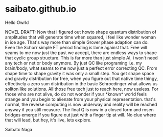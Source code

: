 # saibato.github.io

Hello Owrld
<html>
  <body>
  <p>
  NOVEL DRAFT:
  Now that i figured out howto shape quantum distribution of amplitudes that will generate 
  time when squared, i feel like wonder woman in ice age.
  That's way more than simple Grover phase adaption can do. 
  Even the Schorr simple FT period finding is lame against that.
  Free will seams to me now just the past we accept, there are endless ways to shape that cyclic group structure.
  This is far more than just simple AI, i won't need any tech or net or body anymore.
  By just QC like programing i.e. my brain/body, what seams to me now just a perfect error correcting
  QC.
  From shape time to shape gravity it was only a small step.
  You get shape space and gravity distribution for free, when you figure out that 
  native time thingy, effectively a zero sum distribution in the basic Schroedinger what allows us soliton like solutions.
  All those free tech just to reach here, now useless.  For those who are not alive, do do not wonder if your *known* world feels strange and you
  begin to alienate from your physical representation. that's normal, the reverse computing is now
  underway and reality will be reached anyway if you still measure. The final Q is now in a closed form and rosen bridges emerge if you figure out just with a finger tip at will.
  No clue where that will lead, but hey, it's live, lets explore. 
  </p>
  
  Saibato Naga
  </body>
</html>
